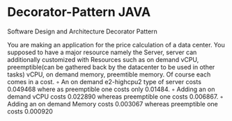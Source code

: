 # Decorator-Pattern    JAVA
Software Design and Architecture Decorator Pattern

You are making an
application for the price calculation
of a data center. You supposed to
have a major resource namely the
Server, server can additionally customized with Resources such as on demand vCPU, preemptible(can be gathered back by the datacenter to be
used in other tasks) vCPU, on demand memory, preemtible memory. Of
course each comes in a cost.
◦ An on demand e2-highcpu2 type
of server costs 0.049468 where
as preemptible one costs only
0.01484.
◦ Adding an on demand vCPU
costs 0.022890 whereas preemptible one costs 0.006867.
◦ Adding an on demand Memory costs 0.003067 whereas preemptible one costs 0.000920
